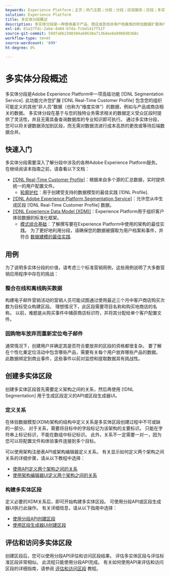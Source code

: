 ```yaml
---
keywords: Experience Platform；主页；热门主题；分段；分段；区段服务；区段；多实体；多实体分段；多实体区段；
solution: Experience Platform
title: 多实体分段概述
description: 多实体分段是一种使用基于产品、商店或其他非用户档案类的附加数据扩展用户档案数据的能力。 连接后，其他类中的数据将变得可用，就好像它们是配置文件架构的原生数据一样。
exl-id: 01a37fdc-2abe-4a84-b7da-fcbd141ff51f
source-git-commit: 59dfa862388394a68630a7136dee8e8988d0368c
workflow-type: tm+mt
source-wordcount: '699'
ht-degree: 0%

---
```


# 多实体分段概述

多实体分段是Adobe Experience Platform中一项高级功能 [!DNL Segmentation Service]. 此功能允许您扩展 [!DNL Real-Time Customer Profile] 包含您的组织可能定义的其他“非人员”数据（也称为“维度实体”）的数据，例如与产品或商店相关的数据。 多实体分段在基于与您的独特业务需求相关的数据定义受众区段时提供了灵活性，并且无需具备查询数据库的专业知识即可执行。 通过多实体分段，您可以将关键数据添加到区段，而无需对数据流进行成本高昂的更改或等待后端数据合并。

## 快速入门

多实体分段需要深入了解分段中涉及的各种Adobe Experience Platform服务。 在继续阅读本指南之前，请查看以下文档：

* [[!DNL Real-Time Customer Profile]](../profile/home.md)：根据来自多个源的汇总数据，实时提供统一的用户配置文件。
   * [轮廓护栏](../profile/guardrails.md)：用于创建受支持的数据模型的最佳实践 [!DNL Profile].
* [[!DNL Adobe Experience Platform Segmentation Service]](./home.md)：允许您从中生成区段 [!DNL Real-Time Customer Profile] 数据。
* [[!DNL Experience Data Model (XDM)]](../xdm/home.md)：Experience Platform用于组织客户体验数据的标准化框架。
   * [模式组合基础](../xdm/schema/composition.md#union)：了解撰写要在Experience Platform中使用的架构的最佳实践。 为了更好地利用分段，请确保您的数据被摄取为用户档案和事件，并符合 [数据建模的最佳实践](../xdm/schema/best-practices.md).

## 用例

为了说明多实体分段的价值，请考虑三个标准营销用例，这些用例说明了大多数营销应用程序中存在的挑战：

### 整合在线和离线购买数据

构建电子邮件营销活动的营销人员可能试图通过使用最近三个月中客户商店购买次数为目标受众构建区段。 理想情况下，此区段需要项目名称和购买地商店的名称。 以前，难题是从购买事件中捕获商店标识符，并将其分配给单个客户配置文件。

### 因购物车放弃而重新定位电子邮件

通常情况下，创建用户并确定其是否符合要放弃的区段的资格都很复杂。 要了解在个性化重定位活动中包含哪些产品，需要有关每个用户放弃哪些产品的数据。 此数据绑定到商业事件，这些事件以前对监控和提取数据具有挑战性。

## 创建多实体区段

创建多实体区段首先需要定义架构之间的关系，然后再使用 [!DNL Segmentation] 用于生成区段定义的API或区段生成器UI。

### 定义关系

在体验数据模型(XDM)架构的结构中定义关系是多实体区段创建过程中不可或缺的一部分。 对于关系，需要将目标中的字段标记为该架构的主要标识。 只能在字符串上标记标识，不能在数组中标记标识。 此外，关系不一定需要一对一，因为您可以将配置文件和体验事件连接到多个目标。

可以使用架构注册表API或架构编辑器定义关系。 有关显示如何定义两个架构之间关系的详细步骤，请从以下教程中选择：

* [使用API定义两个架构之间的关系](../xdm/tutorials/relationship-api.md)
* [使用架构编辑器UI定义两个架构之间的关系](../xdm/tutorials/relationship-ui.md)

### 构建多实体区段

定义必要的XDM关系后，即可开始构建多实体区段。 可使用分段API或区段生成器UI执行此操作。 有关详细信息，请从以下指南中选择：

* [使用分段API创建区段](./tutorials/create-a-segment.md)
* [使用区段生成器UI创建区段](./ui/overview.md)

## 评估和访问多实体区段

创建区段后，您可以使用分段API评估和访问区段结果。 评估多实体区段与评估标准区段非常相似。 此流程只能使用分段API完成。 有关如何使用API来评估和访问区段的详细指南，请参阅 [评估和访问区段](./tutorials/evaluate-a-segment.md) 教程。
